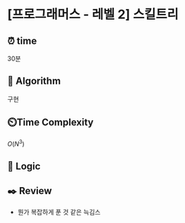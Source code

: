 # [프로그래머스 - 레벨 2] 스킬트리
 
## ⏰  **time**
30분

## :pushpin: **Algorithm**
구현

## ⏲️**Time Complexity**
$O(N^3)$

## :round_pushpin: **Logic**


## :black_nib: **Review**
- 뭔가 복잡하게 푼 것 같은 늑김스